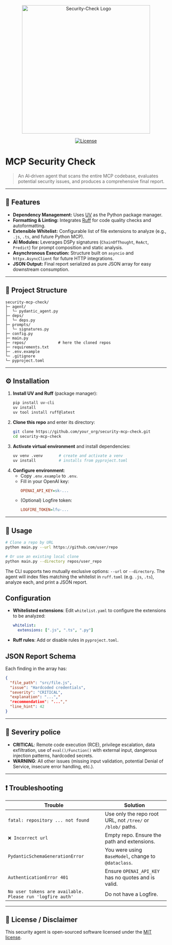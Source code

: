 <p align="center"><a href="https://minte.app/es" target="_blank"><img src="http://www.w3.org/2000/svg" width="400" alt="Security-Check Logo"></a></p>

<p align="center">
<a href="https://opensource.org/license/MIT"><img src="https://img.shields.io/packagist/l/laravel/framework" alt="License"></a>
</p>

# MCP Security Check

> An AI‑driven agent that scans the entire MCP codebase, evaluates potential security issues, and produces a comprehensive final report.
---

## 🎯 Features

- **Dependency Management:** Uses [UV](https://docs.astral.sh/uv/guides/install-python/) as the Python package manager.
- **Formatting & Linting:** Integrates [Ruff](https://github.com/astral-sh/ruff) for code quality checks and autoformatting.
- **Extensible Whitelist:** Configurable list of file extensions to analyze (e.g., `.js`, `.ts`, and future Python MCP).
- **AI Modules:** Leverages DSPy signatures (`ChainOfThought`, `ReAct`, `Predict`) for prompt composition and static analysis.
- **Asynchronous Execution:** Structure built on `asyncio` and `httpx.AsyncClient` for future HTTP integrations.
- **JSON Output:** Final report serialized as pure JSON array for easy downstream consumption.

---

## 📂 Project Structure

```
security-mcp-check/
├─ agent/
│  └─ pydantic_agent.py
├─ deps/
│  └─ deps.py
├─ prompts/
│  └─ signatures.py
├─ config.py
├─ main.py
├─ repos/              # here the cloned repos
├─ requirements.txt
├─ .env.example
└─ .gitignore
└─ pyproject.toml
```
---

## ⚙️ Installation

1. **Install UV and Ruff** (package manager):
   ```bash
   pip install uv-cli
   uv install
   uv tool install ruff@latest
   ```
2. **Clone this repo** and enter its directory:
   ```bash
   git clone https://github.com/your_org/security-mcp-check.git
   cd security-mcp-check
   ```
3. **Activate virtual environment** and install dependencies:
   ```bash
   uv venv .venv       # create and activate a venv
   uv install          # installs from pyproject.toml
   ```
4. **Configure environment**:
   - Copy `.env.example` to `.env`.
   - Fill in your OpenAI key:
     ```ini
     OPENAI_API_KEY=sk-...
     ```
   - (Optional) Logfire token:
     ```ini
     LOGFIRE_TOKEN=lfu-...
     ```
---
## 🚀 Usage
```bash
# Clone a repo by URL
python main.py --url https://github.com/user/repo

# Or use an existing local clone
python main.py --directory repos/user_repo
```

The CLI supports two mutually exclusive options: `--url` or `--directory`. The agent will index files matching the whitelist in `ruff.toml` (e.g. `.js`, `.ts`), analyze each, and print a JSON report.

## Configuration
- **Whitelisted extensions**: Edit `whitelist.yaml` to configure the extensions to be analyzed:
  ```yaml
  whitelist:
    extensions: [".js", ".ts", ".py"]
  ```
- **Ruff rules**: Add or disable rules in `pyproject.toml`.

## JSON Report Schema
Each finding in the array has:
```json
{
  "file_path": "src/file.js",
  "issue": "Hardcoded credentials",
  "severity": "CRITICAL",
  "explanation": "...","
  "recommendation": "...","
  "line_hint": 42
}
```
---

## 🔐 Severiry police
- **CRITICAL**: Remote code execution (RCE), privilege escalation, data exfiltration, use of `eval()/Function()` with external input, dangerous injection patterns, hardcoded secrets.
- **WARNING**: All other issues (missing input validation, potential Denial of Service, insecure error handling, etc.).

---

## ❗ Troubleshooting

| Trouble                                                                          | Solution                                                        |
| -------------------------------------------------------------------------------- | ---------------------------------------------------------------|
| `fatal: repository ... not found`                                                | Use only the repo root URL, not `/tree/` or `/blob/` paths.    |
| `❌ Incorrect url`                                                               | Empty repo. Ensure the path and extensions.                    |
| `PydanticSchemaGenerationError`                                                  | You were using `BaseModel`, change to `@dataclass`.            |
| `AuthenticationError 401`                                                        | Ensure `OPENAI_API_KEY` has no quotes and is valid.            |
| `No user tokens are available. Please run 'logfire auth'`                        | Do not have a Logfire.                                         |

---

## 📄 License / Disclaimer
This security agent is open-sourced software licensed under the [MIT license](https://opensource.org/licenses/MIT).
